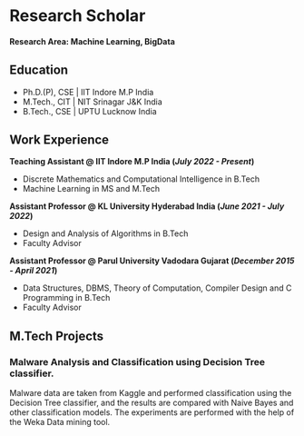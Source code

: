 # Research Scholar

#### Research Area: Machine Learning, BigData

## Education
- Ph.D.(P), CSE | IIT Indore M.P India								       		
- M.Tech., CIT	| NIT Srinagar J&K India	 			        		
- B.Tech., CSE | UPTU Lucknow India 

## Work Experience
**Teaching Assistant @ IIT Indore M.P India (_July 2022 - Present_)**
- Discrete Mathematics and Computational Intelligence in B.Tech
- Machine Learning in MS and M.Tech

**Assistant Professor @ KL University Hyderabad India (_June 2021 - July 2022_)**
- Design and Analysis of Algorithms in B.Tech
- Faculty Advisor 

**Assistant Professor @ Parul University Vadodara Gujarat (_December 2015 - April 2021_)**
- Data Structures, DBMS, Theory of Computation, Compiler Design and C Programming in B.Tech
- Faculty Advisor

## M.Tech Projects
### Malware Analysis and Classification using Decision Tree classifier.

Malware data are taken from Kaggle and performed classification using the Decision Tree classifier, and the results are compared with Naive Bayes and other classification models. The experiments are performed with the help of the Weka Data mining tool.



